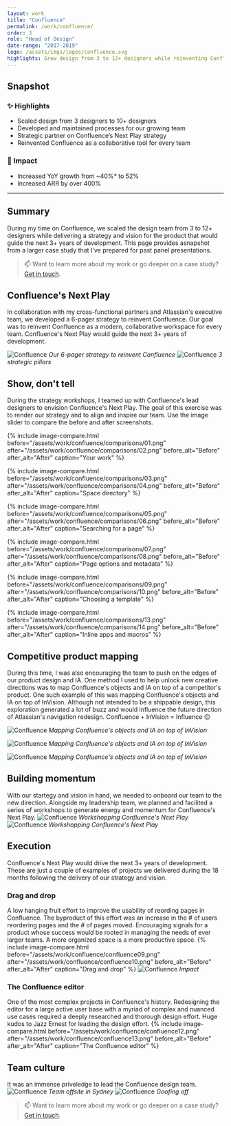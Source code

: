 ```yaml
---
layout: work
title: "Confluence"
permalink: /work/confluence/
order: 3
role: "Head of Design"
date-range: "2017-2019"
logo: /assets/imgs/logos/confluence.svg
highlights: Grew design from 3 to 12+ designers while reinventing Confluence Cloud as a modern, collaborative workspace.
---
```

## Snapshot
### ✨ Highlights
- Scaled design from 3 designers to 10+ designers
- Developed and maintained processes for our growing team
- Strategic partner on Confluence’s Next Play strategy
- Reinvented Confluence as a collaborative tool for every team

### 🎯 Impact
- Increased YoY growth from ~40%* to 52%
- Increased ARR by over 400%

---

## Summary

During my time on Confluence, we scaled the design team from 3 to 12+ designers while delivering a strategy and vision for the product that would guide the next 3+ years of development. This page provides asnapshot from a larger case study that I've prepared for past panel presentations.

> 📫 Want to learn more about my work or go deeper on a case study? <a href="https://linkedin.com/in/liamgreig">Get in touch</a>.

## Confluence's Next Play
In collaboration with my cross-functional partners and Atlassian's executive team, we developed a 6-pager strategy to reinvent Confluence. Our goal was to reinvent Confluence as a modern, collaborative workspace for every team. Confluence's Next Play would guide the next 3+ years of development.

![Confluence](/assets/work/confluence/confluence01.png)
*Our 6-pager strategy to reinvent Confluence*
![Confluence](/assets/work/confluence/confluence02.png)
*3 strategic pillars*

## Show, don't tell
During the strategy workshops, I teamed up with Confluence's lead designers to envision Confluence's Next Play. The goal of this exercise was to render our strategy and to align and inspire our team. Use the image slider to compare the before and after screenshots.

{% include image-compare.html 
  before="/assets/work/confluence/comparisons/01.png"
  after="/assets/work/confluence/comparisons/02.png"
  before_alt="Before"
  after_alt="After"
  caption="Your work" %}

{% include image-compare.html 
  before="/assets/work/confluence/comparisons/03.png"
  after="/assets/work/confluence/comparisons/04.png"
  before_alt="Before"
  after_alt="After"
  caption="Space directory" %}

{% include image-compare.html 
  before="/assets/work/confluence/comparisons/05.png"
  after="/assets/work/confluence/comparisons/06.png"
  before_alt="Before"
  after_alt="After"
  caption="Searching for a page" %}

{% include image-compare.html 
  before="/assets/work/confluence/comparisons/07.png"
  after="/assets/work/confluence/comparisons/08.png"
  before_alt="Before"
  after_alt="After"
  caption="Page options and metadata" %}

{% include image-compare.html 
  before="/assets/work/confluence/comparisons/09.png"
  after="/assets/work/confluence/comparisons/10.png"
  before_alt="Before"
  after_alt="After"
  caption="Choosing a template" %}

{% include image-compare.html 
  before="/assets/work/confluence/comparisons/13.png"
  after="/assets/work/confluence/comparisons/14.png"
  before_alt="Before"
  after_alt="After"
  caption="Inline apps and macros" %}

## Competitive product mapping
During this time, I was also encouraging the team to push on the edges of our product design and IA. One method I used to help unlock new creative directions was to map Confluence's objects and IA on top of a competitor's product. One such example of this was mapping Confluence's objects and IA on top of InVision. Although not intended to be a shippable design, this exploration generated a lot of buzz and would influence the future direction of Atlassian's navigation redesign. Confluence + InVision = Influence 😉

![Confluence](/assets/work/confluence/influence/01.png)
*Mapping Confluence's objects and IA on top of InVision*

![Confluence](/assets/work/confluence/influence/02.png)
*Mapping Confluence's objects and IA on top of InVision*

![Confluence](/assets/work/confluence/influence/03.png)
*Mapping Confluence's objects and IA on top of InVision*

## Building momentum
With our startegy and vision in hand, we needed to onboard our team to the new direction. Alongside my leadership team, we planned and facilited a series of workshops to generate energy and momentum for Confluence's Next Play.
![Confluence](/assets/work/confluence/confluence07.png)
*Workshopping Confluence's Next Play*
![Confluence](/assets/work/confluence/confluence08.png)
*Workshopping Confluence's Next Play*

## Execution
Confluence's Next Play would drive the next 3+ years of development. These are just a couple of examples of projects we delivered during the 18 months following the delivery of our strategy and vision.
### Drag and drop
A low hanging fruit effort to improve the usability of reording pages in Confluence. The byproduct of this effort was an increase in the # of users reordering pages and the # of pages moved. Encouraging signals for a product whose success would be rooted in managing the needs of ever larger teams. A more organized space is a more productive space.
{% include image-compare.html 
  before="/assets/work/confluence/confluence09.png"
  after="/assets/work/confluence/confluence10.png"
  before_alt="Before"
  after_alt="After"
  caption="Drag and drop" %}
![Confluence](/assets/work/confluence/confluence11.png)
*Impact*    
### The Confluence editor
One of the most complex projects in Confluence's history. Redesigning the editor for a large active user base with a myriad of complex and nuanced use cases required a deeply researched and thorough design effort. Huge kudos to Jazz Ernest for leading the design effort.
{% include image-compare.html 
  before="/assets/work/confluence/confluence12.png"
  after="/assets/work/confluence/confluence13.png"
  before_alt="Before"
  after_alt="After"
  caption="The Confluence editor" %}

## Team culture
It was an immense priveledge to lead the Confluence design team.
![Confluence](/assets/work/confluence/confluence14.png)
*Team offsite in Sydney*
![Confluence](/assets/work/confluence/confluence15.png)
*Goofing off*

> 📫 Want to learn more about my work or go deeper on a case study? <a href="https://linkedin.com/in/liamgreig">Get in touch</a>.